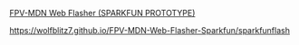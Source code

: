 <a href="https://wolfblitz7.github.io/FPV-MDN-Web-Flasher-Sparkfun/sparkfunflash">FPV-MDN Web Flasher (SPARKFUN PROTOTYPE)</a>

https://wolfblitz7.github.io/FPV-MDN-Web-Flasher-Sparkfun/sparkfunflash
